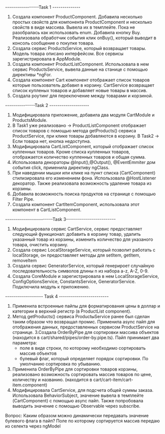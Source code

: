 -----------------Task 1 --------------
1. Создала компонент ProductComponent. Добавила несколько простых свойств для компонента ProductComponent и несколько свойств в виде массива. Вывела их в темплейте.
Пока не разобралась как использовать enum. 
Добавила кнопку Buy. Реализовала обработчик события клик onBuy(), который выводит в консоль сообщение о покупке товара.
2. Создала сервис ProductsService, который возвращает товары. Модель товара описано интерфейсом. Все сервисы зарегистрировала в AppModule. 
3.  Создала компонент ProductListComponent. Использовала в нем сервис ProductsService, вывела данные на станице c помощью директивы *ngFor.
4. Создала компонент Cart компонент отображает список товаров которые пользователь добавил в корзину. 
   CartService возвращает список купленых товаров и добавляет новые товары в массив. 
5. Создала роутинг для переключение между товарами и корзиной.

---------------Task 2 --------------------
1. Модифицировала приложение, добавила два модуля CartModule и ProductsModule.
2. В Task1 уже реализовано -> ProductListComponent отображает список товаров с помощью метода getProducts() сервиса ProductService, при клике товары добавляются в корзину.
 В Task2 -> Если товара нет, кнопка недоступна.
3. Модифицировала CartListComponent, который отображает список купленных товаров. Кроме списка купленных товаров, отображается количество купленных товаров и общая сумма.
4. Использовала декораторы @Input(),@Output(), @EventEmmiter дом события click, применила директиву ngClass.
5. При наведении мышки или клике на пункт списка (CartComponent) стилизировала его изменением фона. Использовала @HostListener декоратор.
Также реализовала возможность удаление товара из корзины.
6. Добавила возможность поиска продуктов на странице с помощью Filter Pipe.
7. Создала компонент СartItemComponent, использовала этот компонент в CartListComponent. 

------------------------Task 3-------------------------
1. Модифицировала сервис CartService, сервис предоставляет следующий функционал: добавить в корзину товар, удалить указанный товар из корзины,
 изменить количество для указаного товара, очистить корзину.
2. Создала сервис LocalStorageService, который позволит работать с localStorage, он предоставляет методы для setItem, getItem, removeItem
3. Создала сервис GeneratorService, который генерироет случайную последовательность символов длины n из набора a-z, A-Z, 0-9.
4. Создала CoreModule и зарегистрировала в нем LocalStorageService, ConfigOptionsService, ConstantsService, GeneratorService. Подключила модуль к приложению. 

------------------- Task 4 -------------------------
1. Применила встроенные пайпы для форматирования цены в доллар и категории в верхний регистр (в ProductList component).
2. Метод getProducts() сервиса ProductыService ранее был сделан таким образом что возвращал промис. 
Применила async пайп для отображения данных, предоставленных сервисом ProductService на странице.
3.Создала OrderByPipe для сортировки массива объектов (находится в сart/shared/pipes/order-by.pipe.ts).
Пайп принимает два параметра: 
   - поле в виде строки, по которому необходимо сортировать массив объектов
   - булевый флаг, который определяет порядок сортировки. По умолчанию сортировка по убыванию.
4. Применила OrderByPipe для сортировки товаров корзины, реализовано возможность сортировать массив товаров по цене, количеству и названию. (находится в cart/cart-item/cart-item.component)
5. Модифицировала CartService, для подсчета общей суммы заказа. Использовала BehaviorSubject, значение вывела в темплейте (CartComponent) с помощью async пайп. 
Также попробовала выводить значение с помощью Observable через subscribe. 

Вопрос: Каким образом можно динамически передавать значение булевого флага в пайп? Поле по которому сортируется массив передаю из селекта через ngModel


